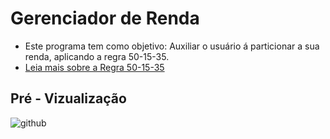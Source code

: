 # Gerenciador de Renda
 - Este programa tem como objetivo: Auxiliar o usuário á particionar a sua renda, aplicando a regra  50-15-35.
 -  <a target="_blank" href="https://investidorsardinha.r7.com/aprender/regra-50-15-35/#:~:text=O%20que%20%C3%A9%20a%20Regra%2050%2D15%2D35&text=Sendo%20assim%2C%20os%20n%C3%BAmeros%2050,%C3%A9%20para%20estilo%20de%20vida.">Leia mais sobre a Regra 50-15-35</a>

  <h2>Pré - Vizualização</h2>
 
![github](https://user-images.githubusercontent.com/86331999/202865878-8f02a406-1eeb-45a9-9322-afb78f09cbcc.gif)
 

